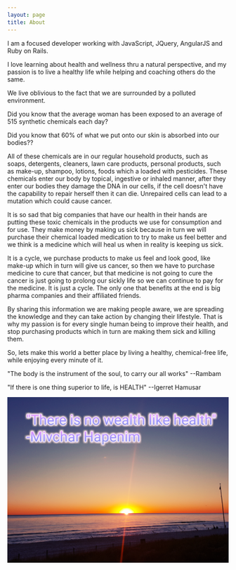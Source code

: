 ```yaml
---
layout: page
title: About
---
```

<div class="about container">
<p>I am a focused developer working with JavaScript, JQuery, AngularJS and Ruby on Rails.
</p>

<p>I love learning about health and wellness thru a natural perspective, and my passion is to live a healthy life while helping and coaching others do the same.
</p>
<p>
We live oblivious to the fact that we are surrounded by a polluted environment.
</p>
<p>Did you know that the average woman has been exposed to an average of 515 synthetic chemicals each day?
</p>
<p> Did you know that 60% of what we put onto our skin is absorbed into our bodies??
</p>
<p>All of these chemicals are in our regular household products, such as soaps, detergents, cleaners, lawn care products, personal products, such as make-up, shampoo, lotions, foods which a loaded with pesticides. These chemicals enter our body by topical, ingestive or inhaled manner, after they enter our bodies they damage the DNA in our cells, if the cell doesn't have the capability to repair herself then it can die. Unrepaired cells can lead to a mutation which could cause cancer.</p>

<p>It is so sad that big companies that have our health in their hands are putting these toxic chemicals in the products we use for consumption and for use. They make money by making us sick because in turn we will purchase their chemical loaded medication to try to make us feel better and we think is a medicine which will heal us when in reality is keeping us sick.</p>

<p>It is a cycle, we purchase products to make us feel and look good, like make-up which in turn will give us cancer, so then we have to purchase medicine to cure that cancer, but that medicine is not going to cure the cancer is just going to prolong our sickly life so we can continue to pay for the medicine. It is just a cycle. The only one that benefits at the end is big pharma companies and their affiliated friends.</p>

<p>By sharing this information we are making people aware, we are spreading the knowledge and they can take action by changing their lifestyle. That is why my passion is for every single human being to improve their health, and stop purchasing products which in turn are making them sick and killing them.</p>

<p>So, lets make this world a better place by living a healthy, chemical-free life, while enjoying every minute of it.</p>

<p>"The body is the instrument of the soul, to carry our all works"   --Rambam</p>

<p>"If there is one thing superior to life, is HEALTH"    --Igerret Hamusar</p>

<section class="health">
<img src="/images/healthandWealth.jpg">
</section>
</div>
<br>
